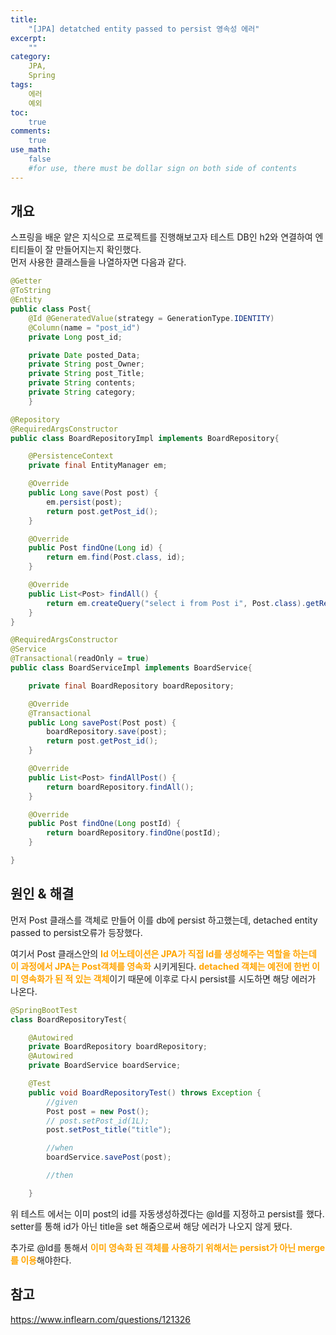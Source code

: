 ```yaml
---
title: 
    "[JPA] detatched entity passed to persist 영속성 에러"
excerpt: 
    ""
category: 
    JPA,
    Spring
tags: 
    에러
    예외
toc: 
    true
comments: 
    true
use_math: 
    false
    #for use, there must be dollar sign on both side of contents
---
```


<style type = 'text/css'>
    .o{
    font-weight: bold;
    color:orange;
    }
</style>

## 개요  
스프링을 배운 얕은 지식으로 프로젝트를 진행해보고자 테스트 DB인 h2와 연결하여 엔티티들이 잘 만들어지는지 확인했다.  
먼저 사용한 클래스들을 나열하자면 다음과 같다.

```java  
@Getter
@ToString
@Entity
public class Post{
    @Id @GeneratedValue(strategy = GenerationType.IDENTITY)
    @Column(name = "post_id")
    private Long post_id;

    private Date posted_Data;
    private String post_Owner;
    private String post_Title;
    private String contents;
    private String category;
    }
```
```java
@Repository
@RequiredArgsConstructor
public class BoardRepositoryImpl implements BoardRepository{

    @PersistenceContext
    private final EntityManager em;

    @Override
    public Long save(Post post) {
        em.persist(post);
        return post.getPost_id();
    }

    @Override
    public Post findOne(Long id) {
        return em.find(Post.class, id);
    }

    @Override
    public List<Post> findAll() {
        return em.createQuery("select i from Post i", Post.class).getResultList();
    }
}
```  
```java
@RequiredArgsConstructor
@Service
@Transactional(readOnly = true)
public class BoardServiceImpl implements BoardService{

    private final BoardRepository boardRepository;

    @Override
    @Transactional
    public Long savePost(Post post) {
        boardRepository.save(post);
        return post.getPost_id();
    }

    @Override
    public List<Post> findAllPost() {
        return boardRepository.findAll();
    }

    @Override
    public Post findOne(Long postId) {
        return boardRepository.findOne(postId);
    }

}
```  
## 원인 & 해결
먼저 Post 클래스를 객체로 만들어 이를 db에 persist 하고했는데, detached entity passed to persist오류가 등장했다.  

여기서 Post 클래스안의 <span class = "o"> Id 어노테이션은 JPA가 직접 Id를 생성해주는 역할을 하는데 이 과정에서 JPA는 Post객체를 영속화</span> 시키게된다. <span class = "o"> detached 객체는 예전에 한번 이미 영속화가 된 적 있는 객체</span>이기 때문에 이후로 다시 persist를 시도하면 해당 에러가 나온다.  


```java
@SpringBootTest
class BoardRepositoryTest{

    @Autowired
    private BoardRepository boardRepository;
    @Autowired
    private BoardService boardService;

    @Test
    public void BoardRepositoryTest() throws Exception {
        //given
        Post post = new Post();
        // post.setPost_id(1L);
        post.setPost_title("title");

        //when
        boardService.savePost(post);

        //then

    }
```
위 테스트 에서는 이미 post의 id를 자동생성하겠다는 @Id를 지정하고 persist를 했다. setter를 통해 id가 아닌 title을 set 해줌으로써 해당 에러가 나오지 않게 됐다.
  
추가로 @Id를 통해서 <span class = "o"> 이미 영속화 된 객체를 사용하기 위해서는 persist가 아닌 merge를 이용</span>해야한다.

## 참고
<a href = "https://www.inflearn.com/questions/121326">
https://www.inflearn.com/questions/121326
</a>
